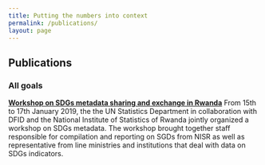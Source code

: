 ```yaml
---
title: Putting the numbers into context
permalink: /publications/
layout: page
---
```

## Publications

### All goals

**[Workshop on SDGs metadata sharing and exchange in Rwanda](http://www.statistics.gov.rw/press/news/workshop-sdgs-metadata-sharing-and-exchange-rwanda)**
From 15th to 17th January 2019, the the UN Statistics Department in collaboration with DFID and the National Institute of Statistics of Rwanda jointly organized a workshop on SDGs metadata. The workshop brought together staff responsible for compilation and reporting on SGDs from  NISR as well as representative from line ministries and institutions that deal with data on SDGs indicators.
